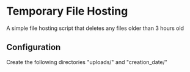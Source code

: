 # Temporary File Hosting
A simple file hosting script that deletes any files older than 3 hours old

## Configuration
Create the following directories "uploads/" and "creation_date/"
